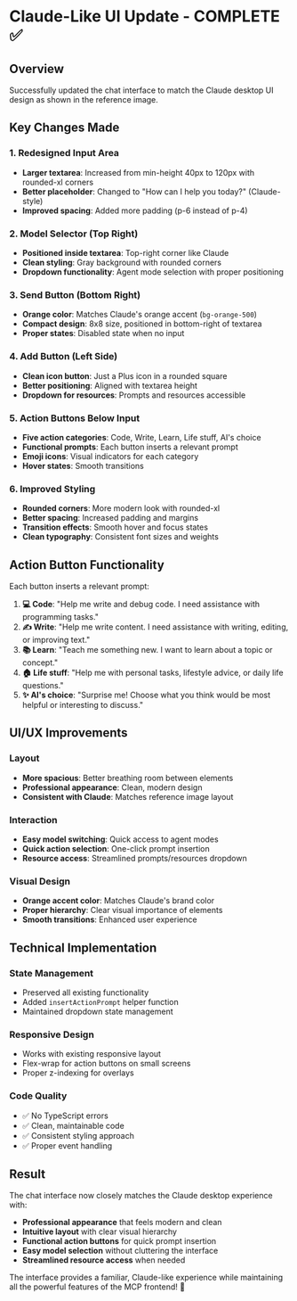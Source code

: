 # Claude-Like UI Update - COMPLETE ✅

## Overview

Successfully updated the chat interface to match the Claude desktop UI design as shown in the reference image.

## Key Changes Made

### 1. **Redesigned Input Area**

- **Larger textarea**: Increased from min-height 40px to 120px with rounded-xl corners
- **Better placeholder**: Changed to "How can I help you today?" (Claude-style)
- **Improved spacing**: Added more padding (p-6 instead of p-4)

### 2. **Model Selector (Top Right)**

- **Positioned inside textarea**: Top-right corner like Claude
- **Clean styling**: Gray background with rounded corners
- **Dropdown functionality**: Agent mode selection with proper positioning

### 3. **Send Button (Bottom Right)**

- **Orange color**: Matches Claude's orange accent (`bg-orange-500`)
- **Compact design**: 8x8 size, positioned in bottom-right of textarea
- **Proper states**: Disabled state when no input

### 4. **Add Button (Left Side)**

- **Clean icon button**: Just a Plus icon in a rounded square
- **Better positioning**: Aligned with textarea height
- **Dropdown for resources**: Prompts and resources accessible

### 5. **Action Buttons Below Input**

- **Five action categories**: Code, Write, Learn, Life stuff, AI's choice
- **Functional prompts**: Each button inserts a relevant prompt
- **Emoji icons**: Visual indicators for each category
- **Hover states**: Smooth transitions

### 6. **Improved Styling**

- **Rounded corners**: More modern look with rounded-xl
- **Better spacing**: Increased padding and margins
- **Transition effects**: Smooth hover and focus states
- **Clean typography**: Consistent font sizes and weights

## Action Button Functionality

Each button inserts a relevant prompt:

1. **💻 Code**: "Help me write and debug code. I need assistance with programming tasks."
2. **✍️ Write**: "Help me write content. I need assistance with writing, editing, or improving text."
3. **📚 Learn**: "Teach me something new. I want to learn about a topic or concept."
4. **🏠 Life stuff**: "Help me with personal tasks, lifestyle advice, or daily life questions."
5. **✨ AI's choice**: "Surprise me! Choose what you think would be most helpful or interesting to discuss."

## UI/UX Improvements

### Layout

- **More spacious**: Better breathing room between elements
- **Professional appearance**: Clean, modern design
- **Consistent with Claude**: Matches reference image layout

### Interaction

- **Easy model switching**: Quick access to agent modes
- **Quick action selection**: One-click prompt insertion
- **Resource access**: Streamlined prompts/resources dropdown

### Visual Design

- **Orange accent color**: Matches Claude's brand color
- **Proper hierarchy**: Clear visual importance of elements
- **Smooth transitions**: Enhanced user experience

## Technical Implementation

### State Management

- Preserved all existing functionality
- Added `insertActionPrompt` helper function
- Maintained dropdown state management

### Responsive Design

- Works with existing responsive layout
- Flex-wrap for action buttons on small screens
- Proper z-indexing for overlays

### Code Quality

- ✅ No TypeScript errors
- ✅ Clean, maintainable code
- ✅ Consistent styling approach
- ✅ Proper event handling

## Result

The chat interface now closely matches the Claude desktop experience with:

- **Professional appearance** that feels modern and clean
- **Intuitive layout** with clear visual hierarchy
- **Functional action buttons** for quick prompt insertion
- **Easy model selection** without cluttering the interface
- **Streamlined resource access** when needed

The interface provides a familiar, Claude-like experience while maintaining all the powerful features of the MCP frontend! 🎉
